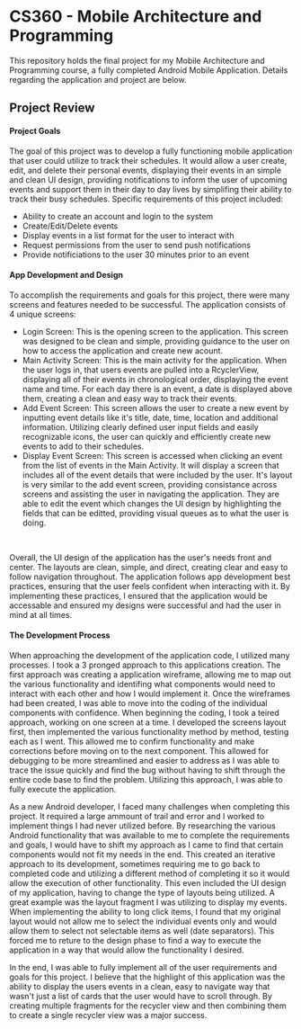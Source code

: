 # CS360 - Mobile Architecture and Programming
This repository holds the final project for my Mobile Architecture and Programming course, a fully completed Android Mobile Application. Details regarding the application and project are below.

## Project Review

#### Project Goals
The goal of this project was to develop a fully functioning mobile application that user could utilize to track their schedules. It would allow a user create, edit, and delete their personal events, displaying their events in an simple and clean UI design, providing notifications to inform the user of upcoming events and support them in their day to day lives by simplifing their ability to track their busy schedules. Specific requirements of this project included: <br>
* Ability to create an account and login to the system
* Create/Edit/Delete events
* Display events in a list format for the user to interact with
* Request permissions from the user to send push notifications
* Provide notificiations to the user 30 minutes prior to an event

#### App Development and Design
To accomplish the requirements and goals for this project, there were many screens and features needed to be successful. The application consists of 4 unique screens: <br>
* Login Screen: This is the opening screen to the application. This screen was designed to be clean and simple, providing guidance to the user on how to access the application and create new acount.<br>
* Main Activity Screen: This is the main activity for the application. When the user logs in, that users events are pulled into a RcyclerView, displaying all of their events in chronological order, displaying the event name and time. For each day there is an event, a date is displayed above them, creating a clean and easy way to track their events. <br>
* Add Event Screen: This screen allows the user to create a new event by inputting event details like it's title, date, time, location and additional information. Utilizing clearly defined user input fields and easily recognizable icons, the user can quickly and efficiently create new events to add to their schedules.
* Display Event Screen: This screen is accessed when clicking an event from the list of events in the Main Activity. It will display a screen that includes all of the event details that were included by the user. It's layout is very similar to the add event screen, providing consistance across screens and assisting the user in navigating the application. They are able to edit the event which changes the UI design by highlighting the fields that can be editted, providing visual queues as to what the user is doing.
<br>

Overall, the UI design of the application has the user's needs front and center. The layouts are clean, simple, and direct, creating clear and easy to follow navigation throughout. The application follows app development best practices, ensuring that the user feels confident when interacting with it. By implementing these practices, I ensured that the application would be accessable and ensured my designs were successful and had the user in mind at all times.

#### The Development Process
When approaching the development of the application code, I utilized many processes. I took a 3 pronged approach to this applications creation. The first approach was creating a application wireframe, allowing me to map out the various functionality and identifing what components would need to interact with each other and how I would implement it. Once the wireframes had been created, I was able to move into the coding of the individual components with confidence. When beginning the coding, I took a teired approach, working on one screen at a time. I developed the screens layout first, then implemented the various functionality method by method, testing each as I went. This allowed me to confirm functionality and make corrections before moving on to the next component. This allowed for debugging to be more streamlined and easier to address as I was able to trace the issue quickly and find the bug without having to shift through the entire code base to find the problem. Utilizing this approach, I was able to fully execute the application. <br>

As a new Android developer, I faced many challenges when completing this project. It required a large ammount of trail and error and I worked to implement things I had never utilized before. By researching the various Android functionality that was available to me to complete the requirements and goals, I would have to shift my approach as I came to find that certain components would not fit my needs in the end. This created an iterative approach to its development, sometimes requiring me to go back to completed code and utilizing a different method of completing it so it would allow the execution of other functionality. This even included the UI design of my application, having to change the type of layouts being utilized. A great example was the layout fragment I was utilizing to display my events. When implementing the ability to long click items, I found that my original layout would not allow me to select the individual events only and would allow them to select not selectable items as well (date separators). This forced me to reture to the design phase to find a way to execute the application in a way that would allow the functionality I desired. <br>

In the end, I was able to fully implement all of the user requirements and goals for this project. I believe that the highlight of this application was the ability to display the users events in a clean, easy to navigate way that wasn't just a list of cards that the user would have to scroll through. By creating multiple fragments for the recycler view and then combining them to create a single recycler view was a major success. 
